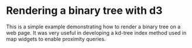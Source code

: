 # Rendering a binary tree with d3

This is a simple example demonstrating how to render a binary tree on a web page. It was very useful in developing a kd-tree index method used in map widgets to enable proximity queries.
